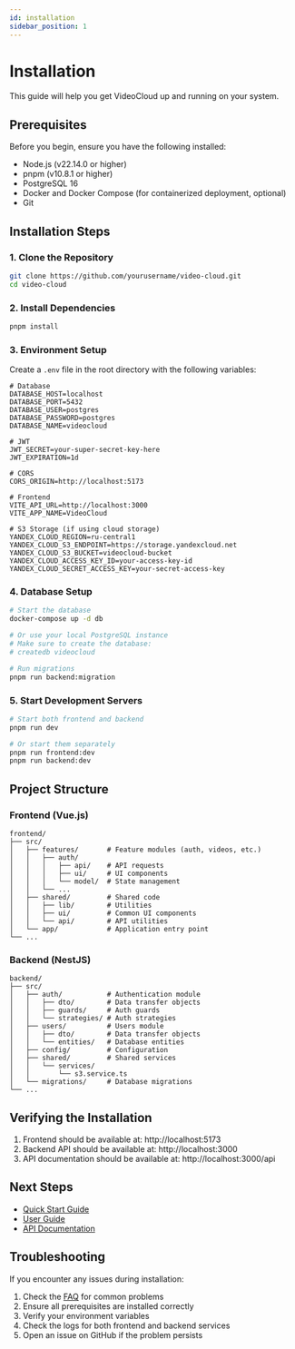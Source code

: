 ```yaml
---
id: installation
sidebar_position: 1
---
```


# Installation

This guide will help you get VideoCloud up and running on your system.

## Prerequisites

Before you begin, ensure you have the following installed:

- Node.js (v22.14.0 or higher)
- pnpm (v10.8.1 or higher)
- PostgreSQL 16
- Docker and Docker Compose (for containerized deployment, optional)
- Git

## Installation Steps

### 1. Clone the Repository

```bash
git clone https://github.com/yourusername/video-cloud.git
cd video-cloud
```

### 2. Install Dependencies

```bash
pnpm install
```

### 3. Environment Setup

Create a `.env` file in the root directory with the following variables:

```env
# Database
DATABASE_HOST=localhost
DATABASE_PORT=5432
DATABASE_USER=postgres
DATABASE_PASSWORD=postgres
DATABASE_NAME=videocloud

# JWT
JWT_SECRET=your-super-secret-key-here
JWT_EXPIRATION=1d

# CORS
CORS_ORIGIN=http://localhost:5173

# Frontend
VITE_API_URL=http://localhost:3000
VITE_APP_NAME=VideoCloud

# S3 Storage (if using cloud storage)
YANDEX_CLOUD_REGION=ru-central1
YANDEX_CLOUD_S3_ENDPOINT=https://storage.yandexcloud.net
YANDEX_CLOUD_S3_BUCKET=videocloud-bucket
YANDEX_CLOUD_ACCESS_KEY_ID=your-access-key-id
YANDEX_CLOUD_SECRET_ACCESS_KEY=your-secret-access-key
```

### 4. Database Setup

```bash
# Start the database
docker-compose up -d db

# Or use your local PostgreSQL instance
# Make sure to create the database:
# createdb videocloud

# Run migrations
pnpm run backend:migration
```

### 5. Start Development Servers

```bash
# Start both frontend and backend
pnpm run dev

# Or start them separately
pnpm run frontend:dev
pnpm run backend:dev
```

## Project Structure

### Frontend (Vue.js)
```
frontend/
├── src/
│   ├── features/       # Feature modules (auth, videos, etc.)
│   │   ├── auth/
│   │   │   ├── api/    # API requests
│   │   │   ├── ui/     # UI components 
│   │   │   └── model/  # State management
│   │   └── ...
│   ├── shared/         # Shared code
│   │   ├── lib/        # Utilities
│   │   ├── ui/         # Common UI components
│   │   └── api/        # API utilities
│   └── app/            # Application entry point
└── ...
```

### Backend (NestJS)
```
backend/
├── src/
│   ├── auth/           # Authentication module
│   │   ├── dto/        # Data transfer objects
│   │   ├── guards/     # Auth guards
│   │   └── strategies/ # Auth strategies
│   ├── users/          # Users module
│   │   ├── dto/        # Data transfer objects
│   │   └── entities/   # Database entities
│   ├── config/         # Configuration
│   ├── shared/         # Shared services
│   │   └── services/
│   │       └── s3.service.ts
│   └── migrations/     # Database migrations
└── ...
```

## Verifying the Installation

1. Frontend should be available at: http://localhost:5173
2. Backend API should be available at: http://localhost:3000
3. API documentation should be available at: http://localhost:3000/api

## Next Steps

- [Quick Start Guide](./quickstart)
- [User Guide](/docs/user-guide/video-management)
- [API Documentation](/docs/api/api-overview)

## Troubleshooting

If you encounter any issues during installation:

1. Check the [FAQ](/docs/faq) for common problems
2. Ensure all prerequisites are installed correctly
3. Verify your environment variables
4. Check the logs for both frontend and backend services
5. Open an issue on GitHub if the problem persists 
